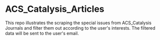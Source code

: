 # ACS_Catalysis_Articles
This repo illustrates the scraping the special issues from ACS_Catalysis Journals and filter them out according to the user's interests. The filtered data will be sent to the user's email. 
